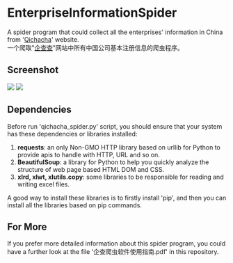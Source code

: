 # EnterpriseInformationSpider
A spider program that could collect all the enterprises' information in China from '[Qichacha](http://www.qichacha.com/)' website.<br>
一个爬取"[企查查](http://www.qichacha.com/)"网站中所有中国公司基本注册信息的爬虫程序。

## Screenshot
![](http://yaochenkun.cn/wordpress/wp-content/uploads/2017/01/33123.png)
![](http://yaochenkun.cn/wordpress/wp-content/uploads/2017/01/12.png)

## Dependencies
Before run 'qichacha_spider.py' script, you should ensure that your system has these dependencies or libraries installed:

1. __requests__: an only Non-GMO HTTP library based on urllib for Python to provide apis to handle with HTTP, URL and so on.
2. __BeautifulSoup__: a library for Python to help you quickly analyze the structure of web page based HTML DOM and CSS.
3. __xlrd, xlwt, xlutils.copy__: some libraries to be responsible for reading and writing excel files.

A good way to install these libraries is to firstly install 'pip', and then you can install all the libraries based on pip commands.

## For More
If you prefer more detailed information about this spider program, you could have a further look at the file '企查爬虫软件使用指南.pdf' in this repository.
